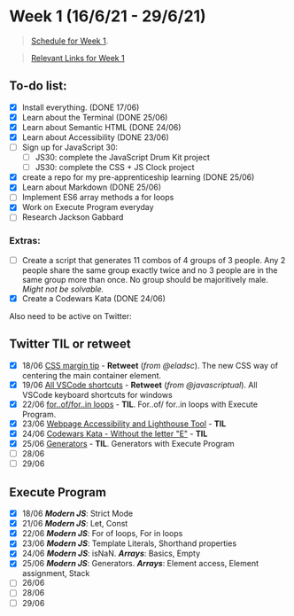 # Week 1 (16/6/21 - 29/6/21)

> [Schedule for Week 1](https://learn.foundersandcoders.com/course/syllabus/pre-apprenticeship-1/schedule/).

> [Relevant Links for Week 1](https://mjow1999.github.io/FAC-Links/)

## To-do list:

- [x] Install everything. (DONE 17/06)
- [x] Learn about the Terminal (DONE 25/06)
- [x] Learn about Semantic HTML (DONE 24/06)
- [x] Learn about Accessibility (DONE 23/06)
- [ ] Sign up for JavaScript 30:
  - [ ] JS30: complete the JavaScript Drum Kit project
  - [ ] JS30: complete the CSS + JS Clock project
- [x] create a repo for my pre-apprenticeship learning (DONE 25/06)
- [x] Learn about Markdown (DONE 25/06)
- [ ] Implement ES6 array methods a for loops
- [x] Work on Execute Program everyday
- [ ] Research Jackson Gabbard

### Extras:

- [ ] Create a script that generates 11 combos of 4 groups of 3 people. Any 2 people share the same group exactly twice and no 3 people are in the same group more than once. No group should be majoritively male. *Might not be solvable.*
- [x] Create a Codewars Kata (DONE 24/06)

Also need to be active on Twitter:

## Twitter TIL or retweet

- [x] 18/06 [CSS margin tip](https://twitter.com/michwills99/status/1405834817393074180?s=21) - __Retweet__ (_from @eladsc_). The new CSS way of centering the main container element.
- [x] 19/06 [All VSCode shortcuts](https://twitter.com/javascriptual/status/1406070380977086464?s=20) - __Retweet__ (_from @javascriptual_). All VSCode keyboard shortcuts for windows
- [x] 22/06 [for..of/for..in loops](https://twitter.com/michWills99/status/1407055829069664260?s=20) - __TIL__. For..of/ for..in loops with Execute Program.
- [x] 23/06 [Webpage Accessibility and Lighthouse Tool](https://twitter.com/michWills99/status/1407474917487095811?s=20) - __TIL__
- [x] 24/06 [Codewars Kata - Without the letter "E"](https://twitter.com/michWills99/status/1408099868283899905?s=20) - __TIL__
- [x] 25/06 [Generators](https://twitter.com/michWills99/status/1408535637389684744?s=20) - __TIL__. Generators with Execute Program
- [ ] 28/06
- [ ] 29/06

## Execute Program

- [x] 18/06 ___Modern JS___: Strict Mode
- [x] 21/06 ___Modern JS___: Let, Const
- [x] 22/06 ___Modern JS___: For of loops, For in loops
- [x] 23/06 ___Modern JS___: Template Literals, Shorthand properties
- [x] 24/06 ___Modern JS___: isNaN. ___Arrays___: Basics, Empty
- [x] 25/06 ___Modern JS___: Generators. ___Arrays___: Element access,  Element assignment, Stack
- [ ] 26/06
- [ ] 28/06
- [ ] 29/06
